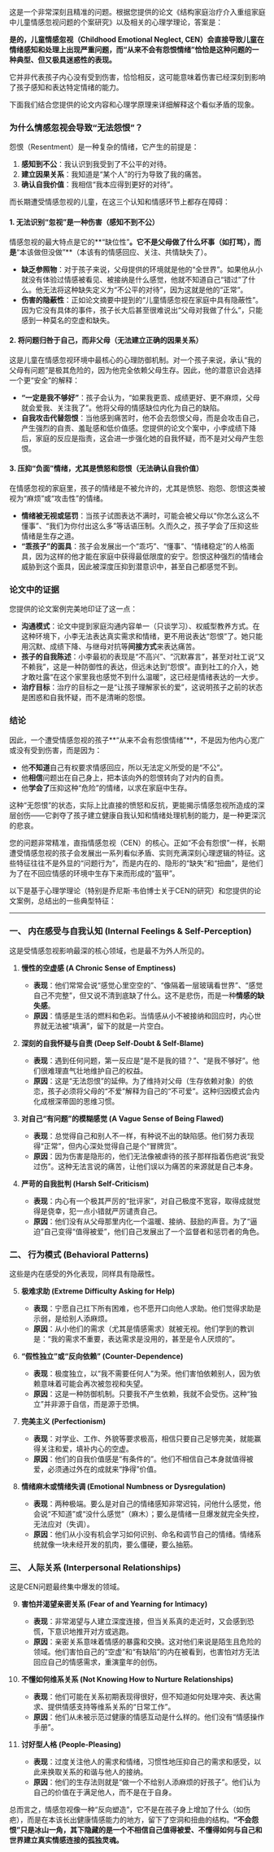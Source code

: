 这是一个非常深刻且精准的问题。根据您提供的论文《结构家庭治疗介入重组家庭中儿童情感忽视问题的个案研究》以及相关的心理学理论，答案是：

**是的，儿童情感忽视（Childhood Emotional Neglect, CEN）会直接导致儿童在情绪感知和处理上出现严重问题，而“从来不会有怨恨情绪”恰恰是这种问题的一种典型、但又极具迷惑性的表现。**

它并非代表孩子内心没有受到伤害，恰恰相反，这可能意味着伤害已经深刻到影响了孩子感知和表达特定情绪的能力。

下面我们结合您提供的论文内容和心理学原理来详细解释这个看似矛盾的现象。

### 为什么情感忽视会导致“无法怨恨”？

怨恨（Resentment）是一种复杂的情绪，它产生的前提是：
1.  **感知到不公**：我认识到我受到了不公平的对待。
2.  **建立因果关系**：我知道是“某个人”的行为导致了我的痛苦。
3.  **确认自我价值**：我相信“我本应得到更好的对待”。

而长期遭受情感忽视的儿童，在这三个认知和情感环节上都存在障碍：

#### 1. 无法识别“忽视”是一种伤害（感知不到不公）
情感忽视的最大特点是它的**“缺位性”**。它不是父母做了什么坏事（如打骂），而是**“本该做但没做”**（本该有的情感回应、关注、共情缺失了）。
*   **缺乏参照物**：对于孩子来说，父母提供的环境就是他的“全世界”。如果他从小就没有体验过情感被看见、被接纳是什么感觉，他就不知道自己“错过”了什么。他无法将这种缺失定义为“不公平的对待”，因为这就是他的“正常”。
*   **伤害的隐蔽性**：正如论文摘要中提到的“儿童情感忽视在家庭中具有隐蔽性”。因为它没有具体的事件，孩子长大后甚至很难说出“父母对我做了什么”，只能感到一种莫名的空虚和缺失。

#### 2. 将问题归咎于自己，而非父母（无法建立正确的因果关系）
这是儿童在情感忽视环境中最核心的心理防御机制。对一个孩子来说，承认“我的父母有问题”是极其危险的，因为他完全依赖父母生存。因此，他的潜意识会选择一个更“安全”的解释：
*   **“一定是我不够好”**：孩子会认为，“如果我更乖、成绩更好、更不麻烦，父母就会爱我、关注我了”。他将父母的情感缺位内化为自己的缺陷。
*   **自我攻击代替怨恨**：当他感到痛苦时，他不会去怨恨父母，而是会攻击自己，产生强烈的自责、羞耻感和低价值感。您提供的论文个案中，小李成绩下降后，家庭的反应是指责，这会进一步强化她的自我怀疑，而不是对父母产生怨恨。

#### 3. 压抑“负面”情绪，尤其是愤怒和怨恨（无法确认自我价值）
在情感忽视的家庭里，孩子的情绪是不被允许的，尤其是愤怒、抱怨、怨恨这类被视为“麻烦”或“攻击性”的情绪。
*   **情绪被无视或惩罚**：当孩子试图表达不满时，可能会被父母以“你怎么这么不懂事”、“我们为你付出这么多”等话语压制。久而久之，孩子学会了压抑这些情绪是生存之道。
*   **“乖孩子”的面具**：孩子会发展出一个“乖巧”、“懂事”、“情绪稳定”的人格面具，因为这样的他才能在家庭中获得最低限度的安宁。怨恨这种强烈的情绪会威胁到这个面具，因此被深度压抑到潜意识中，甚至自己都感觉不到。

### 论文中的证据

您提供的论文案例完美地印证了这一点：
*   **沟通模式**：论文中提到家庭沟通内容单一（只谈学习）、权威型教养方式。在这种环境下，小李无法表达真实需求和情绪，更不用说表达“怨恨”了。她只能用沉默、成绩下降、与继母对抗等**间接方式**来表达痛苦。
*   **孩子的自我陈述**：小李最初的表现是“不高兴”、“沉默寡言”，甚至对社工说“又不赖我”，这是一种防御性的表达，但远未达到“怨恨”。直到社工的介入，她才敢吐露“在这个家里我也感觉不到什么温暖”，这已经是情绪表达的一大步。
*   **治疗目标**：治疗的目标之一是“让孩子理解家长的爱”，这说明孩子之前的状态是困惑和自我怀疑，而不是清晰的怨恨。

### 结论

因此，一个遭受情感忽视的孩子**“从来不会有怨恨情绪”**，不是因为他内心宽广或没有受到伤害，而是因为：
*   他**不知道**自己有权要求情感回应，所以无法定义所受的是“不公”。
*   他**相信**问题出在自己身上，把本该向外的怨恨转向了对内的自责。
*   他**学会了**压抑这种“危险”的情绪，以求在家庭中生存。

这种“无怨恨”的状态，实际上比直接的愤怒和反抗，更能揭示情感忽视所造成的深层创伤——它剥夺了孩子建立健康自我认知和情绪处理机制的能力，是一种更深沉的悲哀。


您的问题非常精准，直指情感忽视（CEN）的核心。正如“不会有怨恨”一样，长期遭受情感忽视的孩子会发展出一系列看似矛盾、实则充满深刻心理逻辑的特征。这些特征往往不是外显的“问题行为”，而是内在的、隐形的“缺失”和“扭曲”，是他们为了在不回应情感的环境中生存下来而形成的“盔甲”。

以下是基于心理学理论（特别是乔尼斯·韦伯博士关于CEN的研究）和您提供的论文案例，总结出的一些典型特征：

---

### 一、 内在感受与自我认知 (Internal Feelings & Self-Perception)

这是受情感忽视影响最深的核心领域，也是最不为外人所见的。

1.  **慢性的空虚感 (A Chronic Sense of Emptiness)**
    *   **表现**：他们常常会说“感觉心里空空的”、“像隔着一层玻璃看世界”、“感觉自己不完整”，但又说不清到底缺了什么。这不是悲伤，而是一种**情感的缺失感**。
    *   **原因**：情感是生活的燃料和色彩。当情感从小不被接纳和回应时，内心世界就无法被“填满”，留下的就是一片空白。

2.  **深刻的自我怀疑与自责 (Deep Self-Doubt & Self-Blame)**
    *   **表现**：遇到任何问题，第一反应是“是不是我的错？”、“是我不够好”。他们很难理直气壮地维护自己的权益。
    *   **原因**：这是“无法怨恨”的延伸。为了维持对父母（生存依赖对象）的依恋，孩子必须将父母的“不爱”解释为自己的“不可爱”。这种归因模式会内化成根深蒂固的思维习惯。

3.  **对自己“有问题”的模糊感觉 (A Vague Sense of Being Flawed)**
    *   **表现**：总觉得自己和别人不一样，有种说不出的缺陷感。他们努力表现得“正常”，但内心深处觉得自己是个“冒牌货”。
    *   **原因**：因为伤害是隐形的，他们无法像被虐待的孩子那样指着伤疤说“我受过伤”。这种无法言说的痛苦，让他们误以为痛苦的来源就是自己本身。

4.  **严苛的自我批判 (Harsh Self-Criticism)**
    *   **表现**：内心有一个极其严厉的“批评家”，对自己极度不宽容，取得成就觉得是侥幸，犯一点小错就严厉谴责自己。
    *   **原因**：他们没有从父母那里内化一个温暖、接纳、鼓励的声音。为了“逼迫”自己变得“值得被爱”，他们自己发展出了一个监督者和惩罚者的角色。

### 二、 行为模式 (Behavioral Patterns)

这些是内在感受的外化表现，同样具有隐蔽性。

5.  **极难求助 (Extreme Difficulty Asking for Help)**
    *   **表现**：宁愿自己扛下所有困难，也不愿开口向他人求助。他们觉得求助是示弱，是给别人添麻烦。
    *   **原因**：从小他们的需求（尤其是情感需求）就被无视。他们学到的教训是：“我的需求不重要，表达需求是没用的，甚至是令人厌烦的”。

6.  **“假性独立”或“反向依赖” (Counter-Dependence)**
    *   **表现**：极度独立，以“我不需要任何人”为荣。他们害怕依赖别人，因为依赖意味着可能会再次被忽视和失望。
    *   **原因**：这是一种防御机制。只要我不产生依赖，我就不会受伤。这种“独立”并非源于自信，而是源于恐惧。

7.  **完美主义 (Perfectionism)**
    *   **表现**：对学业、工作、外貌等要求极高，相信只要自己足够完美，就能赢得关注和爱，填补内心的空虚。
    *   **原因**：他们的自我价值感是“有条件的”。他们不相信自己本身就值得被爱，必须通过外在的成就来“挣得”价值。

8.  **情绪麻木或情绪失调 (Emotional Numbness or Dysregulation)**
    *   **表现**：两种极端。要么是对自己的情绪感知非常迟钝，问他什么感觉，他会说“不知道”或“没什么感觉”（麻木）；要么是情绪一旦爆发就完全失控，无法应对（失调）。
    *   **原因**：他们从小没有机会学习如何识别、命名和调节自己的情绪。情绪系统就像一块未经开发的肌肉，要么僵硬，要么抽筋。

### 三、 人际关系 (Interpersonal Relationships)

这是CEN问题最终集中爆发的领域。

9.  **害怕并渴望亲密关系 (Fear of and Yearning for Intimacy)**
    *   **表现**：非常渴望与人建立深度连接，但当关系真的走近时，又会感到恐慌，下意识地推开对方或逃跑。
    *   **原因**：亲密关系意味着情感的暴露和交换。这对他们来说是陌生且危险的领域。他们害怕自己的“空虚”和“有缺陷”的内在被看到，也害怕对方无法回应自己的情感需求，重演童年的创伤。

10. **不懂如何维系关系 (Not Knowing How to Nurture Relationships)**
    *   **表现**：他们可能在关系初期表现得很好，但不知道如何处理冲突、表达需求、提供情感支持等维系关系的“日常工作”。
    *   **原因**：他们从未被示范过健康的情感互动是什么样的。他们没有“情感操作手册”。

11. **讨好型人格 (People-Pleasing)**
    *   **表现**：过度关注他人的需求和情绪，习惯性地压抑自己的需求和感受，以此来换取关系的和谐与他人的接纳。
    *   **原因**：他们的生存法则就是“做一个不给别人添麻烦的好孩子”。他们认为自己的价值在于满足他人，而不是在于自身。

总而言之，情感忽视像一种“反向塑造”，它不是在孩子身上增加了什么（如伤疤），而是在本该长出健康情感能力的地方，留下了空洞和扭曲的结构。**“不会怨恨”只是冰山一角，其下隐藏的是一个不相信自己值得被爱、不懂得如何与自己和世界建立真实情感连接的孤独灵魂。**
